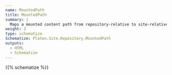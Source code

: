 ```yaml
---
name: MountedPath
title: MountedPath
summary: |
  Maps a mounted content path from repository-relative to site-relative.
weight: 2
type: schematize
Schematize: Platen.Site.Repository.MountedPath
outputs:
  - HTML
  - Schematize
---
```


{{% schematize %}}
